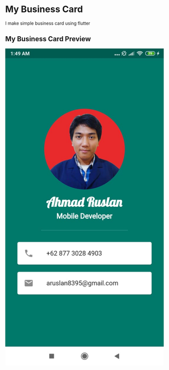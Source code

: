 # My Business Card

I make simple business card using flutter

## My Business Card Preview

![Business Card](https://github.com/ruslanou/MyBusinessCard/blob/master/My%20Business%20Card%20Preview.jpeg)


